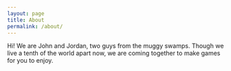 ```yaml
---
layout: page
title: About
permalink: /about/
---
```


Hi! We are John and Jordan, two guys from the muggy swamps. Though we live a tenth of the world apart now, we are coming together to make games for you to enjoy.

